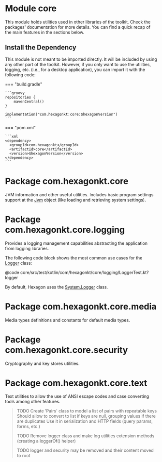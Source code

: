 
# Module core
This module holds utilities used in other libraries of the toolkit. Check the packages'
documentation for more details. You can find a quick recap of the main features in the sections
below.

## Install the Dependency
This module is not meant to be imported directly. It will be included by using any other part of the
toolkit. However, if you only want to use the utilities, logging, etc. (i.e., for a desktop
application), you can import it with the following code:

=== "build.gradle"

    ```groovy
    repositories {
        mavenCentral()
    }

    implementation("com.hexagonkt:core:$hexagonVersion")
    ```

=== "pom.xml"

    ```xml
    <dependency>
      <groupId>com.hexagonkt</groupId>
      <artifactId>core</artifactId>
      <version>$hexagonVersion</version>
    </dependency>
    ```

# Package com.hexagonkt.core
JVM information and other useful utilities. Includes basic program settings support at the [Jvm]
object (like loading and retrieving system settings).

[Jvm]: api/core/com.hexagonkt.core/-jvm

# Package com.hexagonkt.core.logging
Provides a logging management capabilities abstracting the application from logging libraries.

The following code block shows the most common use cases for the [Logger] class:

@code core/src/test/kotlin/com/hexagonkt/core/logging/LoggerTest.kt?logger

By default, Hexagon uses the [System.Logger] class.

[Logger]: api/core/com.hexagonkt.core.logging/-logger
[System.Logger]: https://docs.oracle.com/javase/9/docs/api/java/lang/System.Logger.html

# Package com.hexagonkt.core.media
Media types definitions and constants for default media types.

# Package com.hexagonkt.core.security
Cryptography and key stores utilities.

# Package com.hexagonkt.core.text
Text utilities to allow the use of ANSI escape codes and case converting tools among other features.

> TODO Create 'Pairs' class to model a list of pairs with repeatable keys
>  Should allow to convert to list if keys are null, grouping values if there are duplicates
>  Use it in serialization and HTTP fields (query params, forms, etc.)
>
> TODO Remove logger class and make log utilities extension methods (creating a loggerOf() helper)
>
> TODO logger and security may be removed and their content moved to root
